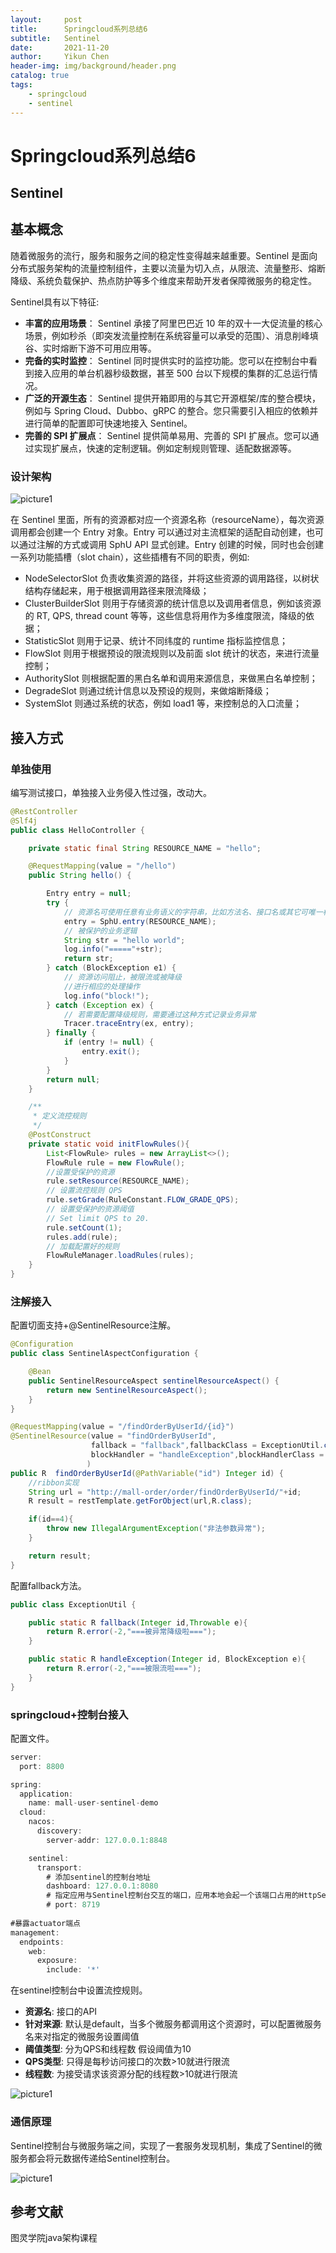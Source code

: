 ```yaml
---
layout:     post
title:      Springcloud系列总结6
subtitle:   Sentinel
date:       2021-11-20
author:     Yikun Chen
header-img: img/background/header.png
catalog: true
tags:
    - springcloud
    - sentinel
---
```



# Springcloud系列总结6

**Sentinel**
--

## 基本概念

随着微服务的流行，服务和服务之间的稳定性变得越来越重要。Sentinel 是面向分布式服务架构的流量控制组件，主要以流量为切入点，从限流、流量整形、熔断降级、系统负载保护、热点防护等多个维度来帮助开发者保障微服务的稳定性。

Sentinel具有以下特征:

- **丰富的应用场景**： Sentinel 承接了阿里巴巴近 10 年的双十一大促流量的核心场景，例如秒杀（即突发流量控制在系统容量可以承受的范围）、消息削峰填谷、实时熔断下游不可用应用等。
- **完备的实时监控**： Sentinel 同时提供实时的监控功能。您可以在控制台中看到接入应用的单台机器秒级数据，甚至 500 台以下规模的集群的汇总运行情况。
- **广泛的开源生态**： Sentinel 提供开箱即用的与其它开源框架/库的整合模块，例如与 Spring Cloud、Dubbo、gRPC 的整合。您只需要引入相应的依赖并进行简单的配置即可快速地接入 Sentinel。
- **完善的 SPI 扩展点**： Sentinel 提供简单易用、完善的 SPI 扩展点。您可以通过实现扩展点，快速的定制逻辑。例如定制规则管理、适配数据源等。

### 设计架构

![picture1](/img/springcloud/sentinel_structure.png)

在 Sentinel 里面，所有的资源都对应一个资源名称（resourceName），每次资源调用都会创建一个 Entry 对象。Entry 可以通过对主流框架的适配自动创建，也可以通过注解的方式或调用 SphU API 显式创建。Entry 创建的时候，同时也会创建一系列功能插槽（slot chain），这些插槽有不同的职责，例如:

- NodeSelectorSlot 负责收集资源的路径，并将这些资源的调用路径，以树状结构存储起来，用于根据调用路径来限流降级；
- ClusterBuilderSlot 则用于存储资源的统计信息以及调用者信息，例如该资源的 RT, QPS, thread count 等等，这些信息将用作为多维度限流，降级的依据；
- StatisticSlot 则用于记录、统计不同纬度的 runtime 指标监控信息；
- FlowSlot 则用于根据预设的限流规则以及前面 slot 统计的状态，来进行流量控制；
- AuthoritySlot 则根据配置的黑白名单和调用来源信息，来做黑白名单控制；
- DegradeSlot 则通过统计信息以及预设的规则，来做熔断降级；
- SystemSlot 则通过系统的状态，例如 load1 等，来控制总的入口流量；

## 接入方式

### 单独使用

编写测试接口，单独接入业务侵入性过强，改动大。

```java
@RestController
@Slf4j
public class HelloController {

    private static final String RESOURCE_NAME = "hello";

    @RequestMapping(value = "/hello")
    public String hello() {

        Entry entry = null;
        try {
            // 资源名可使用任意有业务语义的字符串，比如方法名、接口名或其它可唯一标识的字符串。
            entry = SphU.entry(RESOURCE_NAME);
            // 被保护的业务逻辑
            String str = "hello world";
            log.info("====="+str);
            return str;
        } catch (BlockException e1) {
            // 资源访问阻止，被限流或被降级
            //进行相应的处理操作
            log.info("block!");
        } catch (Exception ex) {
            // 若需要配置降级规则，需要通过这种方式记录业务异常
            Tracer.traceEntry(ex, entry);
        } finally {
            if (entry != null) {
                entry.exit();
            }
        }
        return null;
    }

    /**
     * 定义流控规则
     */
    @PostConstruct
    private static void initFlowRules(){
        List<FlowRule> rules = new ArrayList<>();
        FlowRule rule = new FlowRule();
        //设置受保护的资源
        rule.setResource(RESOURCE_NAME);
        // 设置流控规则 QPS
        rule.setGrade(RuleConstant.FLOW_GRADE_QPS);
        // 设置受保护的资源阈值
        // Set limit QPS to 20.
        rule.setCount(1);
        rules.add(rule);
        // 加载配置好的规则
        FlowRuleManager.loadRules(rules);
    }
}
```


### 注解接入

配置切面支持+@SentinelResource注解。

```java
@Configuration
public class SentinelAspectConfiguration {

    @Bean
    public SentinelResourceAspect sentinelResourceAspect() {
        return new SentinelResourceAspect();
    }
}
```

```java
@RequestMapping(value = "/findOrderByUserId/{id}")
@SentinelResource(value = "findOrderByUserId",
                  fallback = "fallback",fallbackClass = ExceptionUtil.class,
                  blockHandler = "handleException",blockHandlerClass = ExceptionUtil.class
                 )
public R  findOrderByUserId(@PathVariable("id") Integer id) {
    //ribbon实现
    String url = "http://mall-order/order/findOrderByUserId/"+id;
    R result = restTemplate.getForObject(url,R.class);

    if(id==4){
        throw new IllegalArgumentException("非法参数异常");
    }

    return result;
}
```

配置fallback方法。

```java
public class ExceptionUtil {

    public static R fallback(Integer id,Throwable e){
        return R.error(-2,"===被异常降级啦===");
    }

    public static R handleException(Integer id, BlockException e){
        return R.error(-2,"===被限流啦===");
    }
}
```

### springcloud+控制台接入

配置文件。

```java
server:
  port: 8800

spring:
  application:
    name: mall-user-sentinel-demo
  cloud:
    nacos:
      discovery:
        server-addr: 127.0.0.1:8848

    sentinel:
      transport:
        # 添加sentinel的控制台地址
        dashboard: 127.0.0.1:8080
        # 指定应用与Sentinel控制台交互的端口，应用本地会起一个该端口占用的HttpServer
        # port: 8719
    
#暴露actuator端点   
management:
  endpoints:
    web:
      exposure:
        include: '*'
```

在sentinel控制台中设置流控规则。

- **资源名**:  接口的API   
- **针对来源**:  默认是default，当多个微服务都调用这个资源时，可以配置微服务名来对指定的微服务设置阈值
- **阈值类型**: 分为QPS和线程数 假设阈值为10
- **QPS类型**: 只得是每秒访问接口的次数>10就进行限流
- **线程数**: 为接受请求该资源分配的线程数>10就进行限流  

![picture1](/img/springcloud/sentinel_console.png)

### 通信原理

Sentinel控制台与微服务端之间，实现了一套服务发现机制，集成了Sentinel的微服务都会将元数据传递给Sentinel控制台。

![picture1](/img/springcloud/sentinel_dashboard.png)


参考文献
--

图灵学院java架构课程
